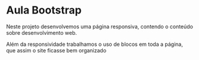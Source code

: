 # Aula Bootstrap

Neste projeto desenvolvemos uma página responsiva, contendo o conteúdo sobre desenvolvimento web.

Além da responsividade trabalhamos o uso de blocos em toda a página, que assim o site ficasse bem organizado
